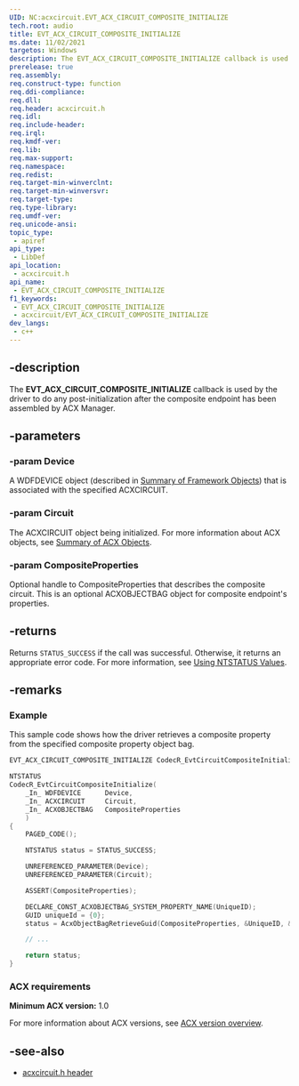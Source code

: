 ```yaml
---
UID: NC:acxcircuit.EVT_ACX_CIRCUIT_COMPOSITE_INITIALIZE
tech.root: audio
title: EVT_ACX_CIRCUIT_COMPOSITE_INITIALIZE
ms.date: 11/02/2021
targetos: Windows
description: The EVT_ACX_CIRCUIT_COMPOSITE_INITIALIZE callback is used by the driver to do any post-initialization after the composite endpoint has been assembled by ACX Manager.
prerelease: true
req.assembly: 
req.construct-type: function
req.ddi-compliance: 
req.dll: 
req.header: acxcircuit.h
req.idl: 
req.include-header: 
req.irql: 
req.kmdf-ver: 
req.lib: 
req.max-support: 
req.namespace: 
req.redist: 
req.target-min-winverclnt: 
req.target-min-winversvr: 
req.target-type: 
req.type-library: 
req.umdf-ver: 
req.unicode-ansi: 
topic_type:
 - apiref
api_type:
 - LibDef
api_location:
 - acxcircuit.h
api_name:
 - EVT_ACX_CIRCUIT_COMPOSITE_INITIALIZE
f1_keywords:
 - EVT_ACX_CIRCUIT_COMPOSITE_INITIALIZE
 - acxcircuit/EVT_ACX_CIRCUIT_COMPOSITE_INITIALIZE
dev_langs:
 - c++
---
```


## -description

The **EVT_ACX_CIRCUIT_COMPOSITE_INITIALIZE** callback is used by the driver to do any post-initialization after the composite endpoint has been assembled by ACX Manager.

## -parameters

### -param Device

A WDFDEVICE object (described in [Summary of Framework Objects](/windows-hardware/drivers/wdf/summary-of-framework-objects)) that is associated with the specified ACXCIRCUIT. 

### -param Circuit

The ACXCIRCUIT object being initialized. For more information about ACX objects, see [Summary of ACX Objects](/windows-hardware/drivers/audio/acx-summary-of-objects). 

### -param CompositeProperties

Optional handle to CompositeProperties that describes the composite circuit. This is an optional ACXOBJECTBAG object for composite endpoint's properties. 

## -returns

Returns `STATUS_SUCCESS` if the call was successful. Otherwise, it returns an appropriate error code. For more information, see [Using NTSTATUS Values](/windows-hardware/drivers/kernel/using-ntstatus-values).

## -remarks

### Example

This sample code shows how the driver retrieves a composite property from the specified composite property object bag.

```cpp
EVT_ACX_CIRCUIT_COMPOSITE_INITIALIZE CodecR_EvtCircuitCompositeInitialize;

NTSTATUS
CodecR_EvtCircuitCompositeInitialize(
    _In_ WDFDEVICE      Device,
    _In_ ACXCIRCUIT     Circuit,
    _In_ ACXOBJECTBAG   CompositeProperties
    )
{
    PAGED_CODE();

    NTSTATUS status = STATUS_SUCCESS;

    UNREFERENCED_PARAMETER(Device);
    UNREFERENCED_PARAMETER(Circuit);

    ASSERT(CompositeProperties);

    DECLARE_CONST_ACXOBJECTBAG_SYSTEM_PROPERTY_NAME(UniqueID);
    GUID uniqueId = {0};
    status = AcxObjectBagRetrieveGuid(CompositeProperties, &UniqueID, &uniqueId);

    // ...

    return status;
}
```

### ACX requirements

**Minimum ACX version:** 1.0

For more information about ACX versions, see [ACX version overview](/windows-hardware/drivers/audio/acx-version-overview).

## -see-also

- [acxcircuit.h header](index.md)

